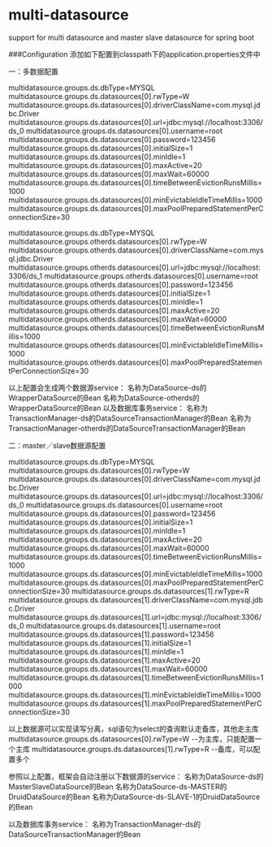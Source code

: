 # multi-datasource
support for multi datasource and master slave datasource for spring boot

###Configuration
添加如下配置到classpath下的application.properties文件中

一：多数据配置

multidatasource.groups.ds.dbType=MYSQL
multidatasource.groups.ds.datasources[0].rwType=W
multidatasource.groups.ds.datasources[0].driverClassName=com.mysql.jdbc.Driver
multidatasource.groups.ds.datasources[0].url=jdbc:mysql://localhost:3306/ds_0
multidatasource.groups.ds.datasources[0].username=root
multidatasource.groups.ds.datasources[0].password=123456
multidatasource.groups.ds.datasources[0].initialSize=1
multidatasource.groups.ds.datasources[0].minIdle=1
multidatasource.groups.ds.datasources[0].maxActive=20
multidatasource.groups.ds.datasources[0].maxWait=60000
multidatasource.groups.ds.datasources[0].timeBetweenEvictionRunsMillis=1000
multidatasource.groups.ds.datasources[0].minEvictableIdleTimeMillis=1000
multidatasource.groups.ds.datasources[0].maxPoolPreparedStatementPerConnectionSize=30


multidatasource.groups.ds.dbType=MYSQL
multidatasource.groups.otherds.datasources[0].rwType=W
multidatasource.groups.otherds.datasources[0].driverClassName=com.mysql.jdbc.Driver
multidatasource.groups.otherds.datasources[0].url=jdbc:mysql://localhost:3306/ds_1
multidatasource.groups.otherds.datasources[0].username=root
multidatasource.groups.otherds.datasources[0].password=123456
multidatasource.groups.otherds.datasources[0].initialSize=1
multidatasource.groups.otherds.datasources[0].minIdle=1
multidatasource.groups.otherds.datasources[0].maxActive=20
multidatasource.groups.otherds.datasources[0].maxWait=60000
multidatasource.groups.otherds.datasources[0].timeBetweenEvictionRunsMillis=1000
multidatasource.groups.otherds.datasources[0].minEvictableIdleTimeMillis=1000
multidatasource.groups.otherds.datasources[0].maxPoolPreparedStatementPerConnectionSize=30


以上配置会生成两个数据源service：
名称为DataSource-ds的WrapperDataSource的Bean
名称为DataSource-otherds的WrapperDataSource的Bean
以及数据库事务service：
名称为TransactionManager-ds的DataSourceTransactionManager的Bean
名称为TransactionManager-otherds的DataSourceTransactionManager的Bean


二：master／slave数据源配置

multidatasource.groups.ds.dbType=MYSQL
multidatasource.groups.ds.datasources[0].rwType=W
multidatasource.groups.ds.datasources[0].driverClassName=com.mysql.jdbc.Driver
multidatasource.groups.ds.datasources[0].url=jdbc:mysql://localhost:3306/ds_0
multidatasource.groups.ds.datasources[0].username=root
multidatasource.groups.ds.datasources[0].password=123456
multidatasource.groups.ds.datasources[0].initialSize=1
multidatasource.groups.ds.datasources[0].minIdle=1
multidatasource.groups.ds.datasources[0].maxActive=20
multidatasource.groups.ds.datasources[0].maxWait=60000
multidatasource.groups.ds.datasources[0].timeBetweenEvictionRunsMillis=1000
multidatasource.groups.ds.datasources[0].minEvictableIdleTimeMillis=1000
multidatasource.groups.ds.datasources[0].maxPoolPreparedStatementPerConnectionSize=30
multidatasource.groups.ds.datasources[1].rwType=R
multidatasource.groups.ds.datasources[1].driverClassName=com.mysql.jdbc.Driver
multidatasource.groups.ds.datasources[1].url=jdbc:mysql://localhost:3306/ds_0
multidatasource.groups.ds.datasources[1].username=root
multidatasource.groups.ds.datasources[1].password=123456
multidatasource.groups.ds.datasources[1].initialSize=1
multidatasource.groups.ds.datasources[1].minIdle=1
multidatasource.groups.ds.datasources[1].maxActive=20
multidatasource.groups.ds.datasources[1].maxWait=60000
multidatasource.groups.ds.datasources[1].timeBetweenEvictionRunsMillis=1000
multidatasource.groups.ds.datasources[1].minEvictableIdleTimeMillis=1000
multidatasource.groups.ds.datasources[1].maxPoolPreparedStatementPerConnectionSize=30

以上数据源可以实现读写分离，sql语句为select的查询默认走备库，其他走主库
multidatasource.groups.ds.datasources[0].rwType=W  --为主库，只能配置一个主库
multidatasource.groups.ds.datasources[1].rwType=R  --备库，可以配置多个

参照以上配置，框架会自动注册以下数据源的service：
名称为DataSource-ds的MasterSlaveDataSource的Bean
名称为DataSource-ds-MASTER的DruidDataSource的Bean
名称为DataSource-ds-SLAVE-1的DruidDataSource的Bean

以及数据库事务service：
名称为TransactionManager-ds的DataSourceTransactionManager的Bean